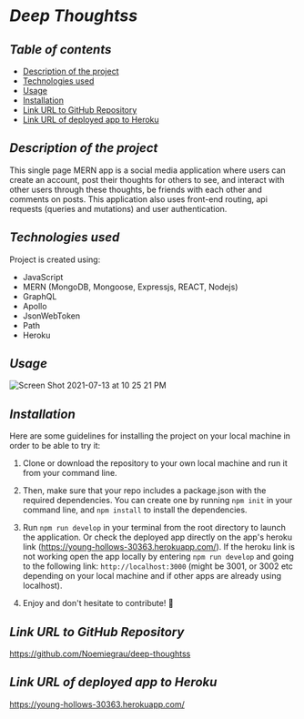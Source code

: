 # **_Deep Thoughtss_**

## **_Table of contents_**
* [Description of the project](#description-of-the-project)
* [Technologies used](#technologies-used)
* [Usage](#usage)
* [Installation](#installation)
* [Link URL to GitHub Repository](#link-URL-to-GitHub-repository)
* [Link URL of deployed app to Heroku](#link-URL-of-deployed-app-to-Heroku)

## **_Description of the project_**
This single page MERN app is a social media application where users can create an account, post their thoughts for others to see, and interact with other users through these thoughts, be friends with each other and comments on posts. This application also uses front-end routing, api requests (queries and mutations) and user authentication.

## **_Technologies used_**
Project is created using:
* JavaScript
* MERN (MongoDB, Mongoose, Expressjs, REACT, Nodejs)
* GraphQL
* Apollo
* JsonWebToken
* Path
* Heroku

## **_Usage_**
![Screen Shot 2021-07-13 at 10 25 21 PM](https://user-images.githubusercontent.com/78329298/125567486-0f4f9f20-8694-429e-911e-91e04f8c6825.png)

## **_Installation_**
Here are some guidelines for installing the project on your local machine in order to be able to try it:

1. Clone or download the repository to your own local machine and run it from your command line.

2. Then, make sure that your repo includes a package.json with the required dependencies. You can create one by running ```npm init``` in your command line, and ```npm install``` to install the dependencies.

3. Run ```npm run develop``` in your terminal from the root directory to launch the application. Or check the deployed app directly on the app's heroku link (https://young-hollows-30363.herokuapp.com/). If the heroku link is not working open the app locally by entering ```npm run develop``` and going to the following link: ```http://localhost:3000``` (might be 3001, or 3002 etc depending on your local machine and if other apps are already using localhost).

4. Enjoy and don't hesitate to contribute! 🙂

## **_Link URL to GitHub Repository_**
https://github.com/Noemiegrau/deep-thoughtss

## **_Link URL of deployed app to Heroku_**
https://young-hollows-30363.herokuapp.com/
